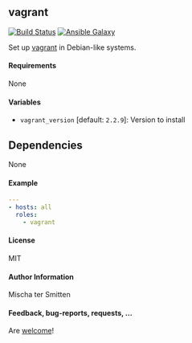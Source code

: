 ## vagrant

[![Build Status](https://travis-ci.org/Oefenweb/ansible-vagrant.svg?branch=master)](https://travis-ci.org/Oefenweb/ansible-vagrant)
[![Ansible Galaxy](http://img.shields.io/badge/ansible--galaxy-vagrant-blue.svg)](https://galaxy.ansible.com/Oefenweb/vagrant)

Set up [vagrant](https://www.vagrantup.com/) in Debian-like systems.

#### Requirements

None

#### Variables

* `vagrant_version` [default: `2.2.9`]: Version to install

## Dependencies

None

#### Example

```yaml
---
- hosts: all
  roles:
    - vagrant
```

#### License

MIT

#### Author Information

Mischa ter Smitten

#### Feedback, bug-reports, requests, ...

Are [welcome](https://github.com/Oefenweb/ansible-vagrant/issues)!
